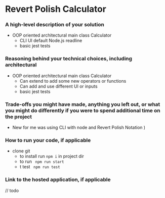 # Revert Polish Calculator
### A high-level description of your solution
- OOP oriented architectural main class Calculator
  - CLI UI  default  Node.js readline 
  - basic jest tests
### Reasoning behind your technical choices, including architectural
   - OOP oriented architectural main class Calculator 
     - Can extend to add some new operators or functions
     - Can  add and use different UI or inputs  
     - basic jest tests
### Trade-offs you might have made, anything you left out, or what you might do differently if you were to spend additional time on the project
   - New for me was using  CLI with node and Revert Polish Notation  ) 
### How to run your code, if applicable
   - clone git
     - to install run ```npm i``` in project dir
     - to run  ``` npm run start```
     - t test  ``` npm run test```

### Link to the hosted application, if applicable
  // todo 
